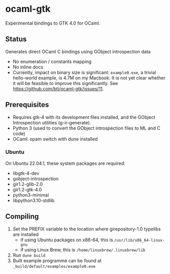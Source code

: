# ocaml-gtk

Experimental bindings to GTK 4.0 for OCaml.

## Status

Generates direct OCaml C bindings using GObject introspection data

* No enumeration / constants mapping
* No inline docs
* Currently, impact on binary size is significant: `example0.exe`, a trivial hello-world example, is 4.7M on my Macbook. It is not yet clear whether it will be feasible to improve this significantly. See https://github.com/btj/ocaml-gtk/issues/11.

## Prerequisites

* Requires gtk-4 with its development files installed, and the GObject Introspection utilities (g-ir-generate).
* Python 3 (used to convert the GObject introspection files to ML and C code)
* OCaml: opam switch with dune installed

### Ubuntu

On Ubuntu 22.04.1, these system packages are required:

* libgtk-4-dev
* gobject-introspection
* gir1.2-glib-2.0
* gir1.2-gtk-4.0
* python3-minimal
* libpython3.10-stdlib

## Compiling

1. Set the PREFIX variable to the location where girepository-1.0 typelibs are installed
    - if using Ubuntu packages on x86-64, this is `/usr/lib/x86_64-linux-gnu`
    - if using Linux Brew, this is `/home/linuxbrew/.linuxbrew/lib`
2. Run `dune build`
3. Built example programme can be found at `_build/default/examples/example0.exe`


